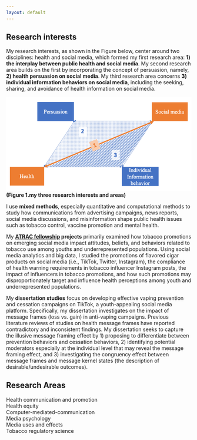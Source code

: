 ```yaml
---
layout: default
---
```


## Research interests

My research interests, as shown in the Figure below, center around two disciplines: health and social media, which formed my first research area: **1) the interplay between public health and social media**. My second research area builds on the first by incorporating the concept of persuasion, namely, **2) health persuasion on social media**. My third research area concerns **3) individual information behaviors on social media**, including the seeking, sharing, and avoidance of health information on social media. 

![My Image](research.jpeg)<br /> 
**(Figure 1.my three research interests and areas)**<br /> 

I use **mixed methods**, especially quantitative and computational methods to study how communications from advertising campaigns, news reports, social media discussions, and misinformation shape public health issues such as tobacco control, vaccine promotion and mental health.

My **[ATRAC fellowship](https://professional.heart.org/en/research-programs/a-trac) projects** primarily examined how tobacco promotions on emerging social media impact attitudes, beliefs, and behaviors related to tobacco use among youths and underrepresented populations. Using social media analytics and big data, I studied the promotions of flavored cigar products on social media (i.e., TikTok, Twitter, Instagram), the compliance of health warning requirements in tobacco influencer Instagram posts, the impact of influencers in tobacco promotions, and how such promotions may disproportionately target and influence health perceptions among youth and underrepresented populations.

My **dissertation studies** focus on developing effective vaping prevention and cessation campaigns on TikTok, a youth-appealing social media platform. Specifically, my dissertation investigates on the impact of message frames (loss vs. gain) in anti-vaping campaigns. Previous literature reviews of studies on health message frames have reported contradictory and inconsistent findings. My dissertation seeks to capture the illusive message framing effect by 1) proposing to differentiate between prevention behaviors and cessation behaviors, 2) identifying potential moderators especially at the individual level that may reveal the message framing effect, and 3) investigating the congruency effect between message frames and message kernel states (the description of desirable/undesirable outcomes).

## Research Areas
Health communication and promotion<br /> 
Health equity<br />
Computer-mediated-communication<br />
Media psychology<br />
Media uses and effects<br />
Tobacco regulatory science<br />

&nbsp;
&nbsp;
&nbsp;
&nbsp;
&nbsp;
&nbsp;
&nbsp;
&nbsp;
&nbsp;
&nbsp;
&nbsp;
&nbsp;
&nbsp;
&nbsp;
&nbsp;
&nbsp;
